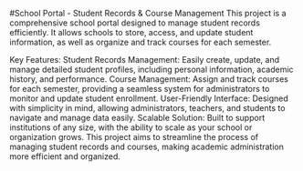 #School Portal - Student Records & Course Management
This project is a comprehensive school portal designed to manage student records efficiently. It allows schools to store, access, and update student information, as well as organize and track courses for each semester.

Key Features:
Student Records Management: Easily create, update, and manage detailed student profiles, including personal information, academic history, and performance.
Course Management: Assign and track courses for each semester, providing a seamless system for administrators to monitor and update student enrollment.
User-Friendly Interface: Designed with simplicity in mind, allowing administrators, teachers, and students to navigate and manage data easily.
Scalable Solution: Built to support institutions of any size, with the ability to scale as your school or organization grows.
This project aims to streamline the process of managing student records and courses, making academic administration more efficient and organized.
